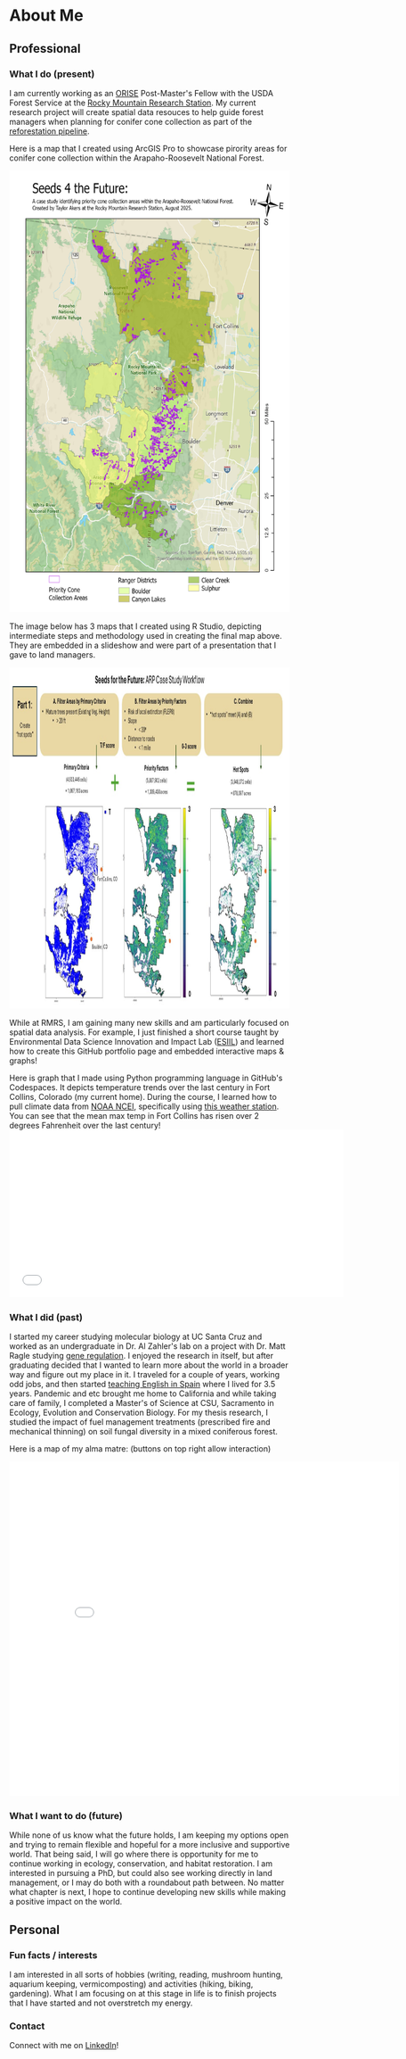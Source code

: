 # About Me

## Professional 

### What I do (present)

I am currently working as an [ORISE](https://orise.orau.gov/) Post-Master's Fellow with the USDA Forest Service at the [Rocky Mountain Research Station](https://research.fs.usda.gov/rmrs).
My current research project will create spatial data resouces to help guide forest managers when planning for conifer cone collection as part of the [reforestation pipeline](https://www.frontiersin.org/journals/forests-and-global-change/articles/10.3389/ffgc.2021.629198/full).

Here is a map that I created using ArcGIS Pro to showcase pirority areas for conifer cone collection within the Arapaho-Roosevelt National Forest. 

<img src="img/ARP_map.jpg" width="612" height="792">

The image below has 3 maps that I created using R Studio, depicting intermediate steps and methodology used in creating the final map above. They are embedded in a slideshow and were part of a presentation that I gave to land managers. 

<img src="img/ARP_workflow.jpg" width="792" height="612">

While at RMRS, I am gaining many new skills and am particularly focused on spatial data analysis. For example, I just finished a short course taught by Environmental Data Science Innovation and Impact Lab ([ESIIL](https://esiil.org/)) and learned how to create this GitHub portfolio page and embedded interactive maps & graphs!

Here is graph that I made using Python programming language in GitHub's Codespaces. It depicts temperature trends over the last century in Fort Collins, Colorado (my current home). During the course, I learned how to pull climate data from [NOAA NCEI](https://www.ncei.noaa.gov/access), specifically using [this weather station](https://www.ncdc.noaa.gov/cdo-web/datasets/GHCND/stations/GHCND:USC00053005/detail). You can see that the mean max temp in Fort Collins has risen over 2 degrees Fahrenheit over the last century! 
<embed type="text/html" src="img/FC_ann_TMAX_plot_hv.html" width="600" height="300">

### What I did (past)

I started my career studying molecular biology at UC Santa Cruz and worked as an undergraduate in Dr. Al Zahler's lab on a project with Dr. Matt Ragle studying [gene regulation](https://genome.cshlp.org/content/25/7/982.short).
I enjoyed the research in itself, but after graduating decided that I wanted to learn more about the world in a broader way and figure out my place in it.
I traveled for a couple of years, working odd jobs, and then started [teaching English in Spain](https://conversaspain.com/auxiliares-de-conversacion/) where I lived for 3.5 years.
Pandemic and etc brought me home to California and while taking care of family, I completed a Master's of Science at CSU, Sacramento in Ecology, Evolution and Conservation Biology.
For my thesis research, I studied the impact of fuel management treatments (prescribed fire and mechanical thinning) on soil fungal diversity in a mixed coniferous forest.

Here is a map of my alma matre:
(buttons on top right allow interaction) 

<embed type="text/html" src="img/ucsc_map2.html" width="700" height="600">

### What I want to do (future)

While none of us know what the future holds, I am keeping my options open and trying to remain flexible and hopeful for a more inclusive and supportive world.
That being said, I will go where there is opportunity for me to continue working in ecology, conservation, and habitat restoration.
I am interested in pursuing a PhD, but could also see working directly in land management, or I may do both with a roundabout path between.
No matter what chapter is next, I hope to continue developing new skills while making a positive impact on the world. 

## Personal

### Fun facts / interests 

I am interested in all sorts of hobbies (writing, reading, mushroom hunting, aquarium keeping, vermicomposting) and activities (hiking, biking, gardening).
What I am focusing on at this stage in life is to finish projects that I have started and not overstretch my energy. 

### Contact

Connect with me on [LinkedIn](https://www.linkedin.com/in/taylor-akers-24293667 "Taylor Akers")!



